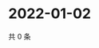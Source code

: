 # 2022-01-02

共 0 条

<!-- BEGIN WEIBO -->
<!-- 最后更新时间 Sun Jan 02 2022 18:15:59 GMT+0800 (China Standard Time) -->

<!-- END WEIBO -->
